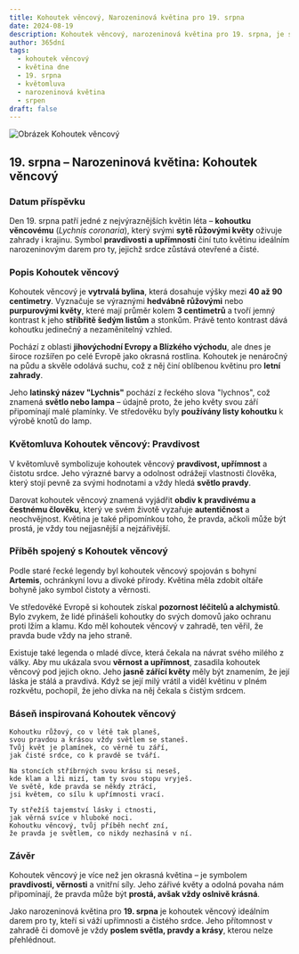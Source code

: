 ```yaml
---
title: Kohoutek věncový, Narozeninová květina pro 19. srpna
date: 2024-08-19
description: Kohoutek věncový, narozeninová květina pro 19. srpna, je symbolem Pravdivost. Objevte její jedinečný význam, fascinující příběhy a poezii, která oslavuje její krásu.
author: 365dní
tags:
  - kohoutek věncový
  - květina dne
  - 19. srpna
  - květomluva
  - narozeninová květina
  - srpen
draft: false
---
```


![Obrázek Kohoutek věncový](https://cdn.pixabay.com/photo/2020/06/26/15/14/lychnis-coronaria-5343032_640.jpg#center)


## 19. srpna – Narozeninová květina: Kohoutek věncový

### Datum příspěvku

Den 19. srpna patří jedné z nejvýraznějších květin léta – **kohoutku věncovému** (_Lychnis coronaria_), který svými **sytě růžovými květy** oživuje zahrady i krajinu. Symbol **pravdivosti a upřímnosti** činí tuto květinu ideálním narozeninovým darem pro ty, jejichž srdce zůstává otevřené a čisté.

### Popis Kohoutek věncový

Kohoutek věncový je **vytrvalá bylina**, která dosahuje výšky mezi **40 až 90 centimetry**. Vyznačuje se výraznými **hedvábně růžovými** nebo **purpurovými květy**, které mají průměr kolem **3 centimetrů** a tvoří jemný kontrast k jeho **stříbřitě šedým listům** a stonkům. Právě tento kontrast dává kohoutku jedinečný a nezaměnitelný vzhled.

Pochází z oblasti **jihovýchodní Evropy a Blízkého východu**, ale dnes je široce rozšířen po celé Evropě jako okrasná rostlina. Kohoutek je nenáročný na půdu a skvěle odolává suchu, což z něj činí oblíbenou květinu pro **letní zahrady**.

Jeho **latinský název "Lychnis"** pochází z řeckého slova "lychnos", což znamená **světlo nebo lampa** – údajně proto, že jeho květy svou září připomínají malé plamínky. Ve středověku byly **používány listy kohoutku** k výrobě knotů do lamp.

### Květomluva Kohoutek věncový: Pravdivost

V květomluvě symbolizuje kohoutek věncový **pravdivost, upřímnost** a čistotu srdce. Jeho výrazné barvy a odolnost odrážejí vlastnosti člověka, který stojí pevně za svými hodnotami a vždy hledá **světlo pravdy**.

Darovat kohoutek věncový znamená vyjádřit **obdiv k pravdivému a čestnému člověku**, který ve svém životě vyzařuje **autentičnost** a neochvějnost. Květina je také připomínkou toho, že pravda, ačkoli může být prostá, je vždy tou nejjasnější a nejzářivější.

### Příběh spojený s Kohoutek věncový

Podle staré řecké legendy byl kohoutek věncový spojován s bohyní **Artemis**, ochránkyní lovu a divoké přírody. Květina měla zdobit oltáře bohyně jako symbol čistoty a věrnosti.

Ve středověké Evropě si kohoutek získal **pozornost léčitelů a alchymistů**. Bylo zvykem, že lidé přinášeli kohoutky do svých domovů jako ochranu proti lžím a klamu. Kdo měl kohoutek věncový v zahradě, ten věřil, že pravda bude vždy na jeho straně.

Existuje také legenda o mladé dívce, která čekala na návrat svého milého z války. Aby mu ukázala svou **věrnost a upřímnost**, zasadila kohoutek věncový pod jejich okno. Jeho **jasně zářící květy** měly být znamením, že její láska je stálá a pravdivá. Když se její milý vrátil a viděl květinu v plném rozkvětu, pochopil, že jeho dívka na něj čekala s čistým srdcem.

### Báseň inspirovaná Kohoutek věncový

```
Kohoutku růžový, co v létě tak planeš,  
svou pravdou a krásou vždy světlem se staneš.  
Tvůj květ je plamínek, co věrně tu září,  
jak čisté srdce, co k pravdě se tváří.  

Na stoncích stříbrných svou krásu si neseš,  
kde klam a lži mizí, tam ty svou stopu vryješ.  
Ve světě, kde pravda se někdy ztrácí,  
jsi květem, co sílu k upřímnosti vrací.  

Ty střežíš tajemství lásky i ctnosti,  
jak věrná svíce v hluboké noci.  
Kohoutku věncový, tvůj příběh nechť zní,  
že pravda je světlem, co nikdy nezhasíná v ní.  
```

### Závěr

Kohoutek věncový je více než jen okrasná květina – je symbolem **pravdivosti, věrnosti** a vnitřní síly. Jeho zářivé květy a odolná povaha nám připomínají, že pravda může být **prostá, avšak vždy oslnivě krásná**.

Jako narozeninová květina pro **19. srpna** je kohoutek věncový ideálním darem pro ty, kteří si váží upřímnosti a čistého srdce. Jeho přítomnost v zahradě či domově je vždy **poslem světla, pravdy a krásy**, kterou nelze přehlédnout.